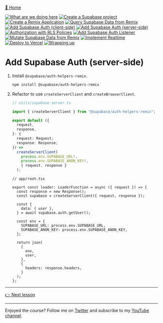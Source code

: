 [🏡 Home](../README.md)

[![What are we doing here](https://placehold.co/15x15/00ff00/00ff00.png)](./01-what-are-we-doing-here.md)
[![Create a Supabase project](https://placehold.co/15x15/00ff00/00ff00.png)](./02-create-a-supabase-project.md)
[![Create a Remix Application](https://placehold.co/15x15/00ff00/00ff00.png)](./03-create-a-remix-application.md)
[![Query Supabase Data from Remix](https://placehold.co/15x15/00ff00/00ff00.png)](./04-query-supabase-data-from-remix.md)
[![Add Supabase Auth (client-side)](https://placehold.co/15x15/00ff00/00ff00.png)](./05-add-client-auth.md)
[![Add Supabase Auth (server-side)](https://placehold.co/15x15/00ff00/00ff00.png)](./06-add-server-auth.md)
[![Authorization with RLS Policies](https://placehold.co/15x15/555555/555555.png)](./07-authorization-with-rls-policies.md)
[![Add Supabase Auth Listener](https://placehold.co/15x15/555555/555555.png)](./08-add-supabase-auth-listener.md)
[![Mutate Supabase Data from Remix](https://placehold.co/15x15/555555/555555.png)](./09-mutate-supabase-data-from-remix.md)
[![Implement Realtime](https://placehold.co/15x15/555555/555555.png)](./10-implement-realtime.md)
[![Deploy to Vercel](https://placehold.co/15x15/555555/555555.png)](./11-deploy-to-vercel.md)
[![Wrapping up](https://placehold.co/15x15/555555/555555.png)](./12-wrapping-up.md)

# Add Supabase Auth (server-side)

1. Install `@supabase/auth-helpers-remix`.

   ```bash
   npm install @supabase/auth-helpers-remix
   ```

2. Refactor to use `createServerClient` and `createBrowserClient`.

   ```ts
   // utils/supabase.server.ts

   import { createServerClient } from "@supabase/auth-helpers-remix";

   export default ({
     request,
     response,
   }: {
     request: Request;
     response: Response;
   }) =>
     createServerClient(
       process.env.SUPABASE_URL!,
       process.env.SUPABASE_ANON_KEY!,
       { request, response }
     );
   ```

   ```tsx
   // app/root.tsx

   export const loader: LoaderFunction = async ({ request }) => {
     const response = new Response();
     const supabase = createServerClient({ request, response });

     const {
       data: { user },
     } = await supabase.auth.getUser();

     const env = {
       SUPABASE_URL: process.env.SUPABASE_URL,
       SUPABASE_ANON_KEY: process.env.SUPABASE_ANON_KEY,
     };

     return json(
       {
         env,
         user,
       },
       {
         headers: response.headers,
       }
     );
   };
   ```

---

[👉 Next lesson](./07-authorization-with-rls-policies.md)

---

Enjoyed the course? Follow me on [Twitter](https://twitter.com/jonmeyers_io) and subscribe to my [YouTube channel](https://www.youtube.com/jonmeyers).
